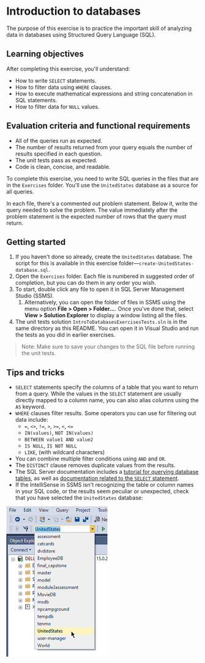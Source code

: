 # Introduction to databases

The purpose of this exercise is to practice the important skill of analyzing data in databases using Structured Query Language (SQL).

## Learning objectives

After completing this exercise, you'll understand:

* How to write `SELECT` statements.
* How to filter data using `WHERE` clauses.
* How to execute mathematical expressions and string concatenation in SQL statements.
* How to filter data for `NULL` values.

## Evaluation criteria and functional requirements

* All of the queries run as expected.
* The number of results returned from your query equals the number of results specified in each question.
* The unit tests pass as expected.
* Code is clean, concise, and readable.

To complete this exercise, you need to write SQL queries in the files that are in the `Exercises` folder. You'll use the `UnitedStates` database as a source for all queries.

In each file, there's a commented out problem statement. Below it, write the query needed to solve the problem. The value immediately after the problem statement is the expected number of rows that the query must return.

## Getting started

1. If you haven't done so already, create the `UnitedStates` database. The script for this is available in this exercise folder—`create-UnitedStates-database.sql`.
2. Open the `Exercises` folder. Each file is numbered in suggested order of completion, but you can do them in any order you wish.
3. To start, double click any file to open it in SQL Server Management Studio (SSMS).
   1. Alternatively, you can open the folder of files in SSMS using the menu option **File > Open > Folder...**. Once you've done that, select **View > Solution Explorer** to display a window listing all the files.
4. The unit tests solution `IntroToDatabasesExercisesTests.sln` is in the same directory as this README. You can open it in Visual Studio and run the tests as you did in earlier exercises.

> Note: Make sure to save your changes to the SQL file before running the unit tests.

## Tips and tricks

* `SELECT` statements specify the columns of a table that you want to return from a query. While the values in the `SELECT` statement are usually directly mapped to a column name, you can also alias columns using the `AS` keyword.
* `WHERE` clauses filter results. Some operators you can use for filtering out data include:
    * `=`, `<>`, `!=`, `>`, `>=`, `<`, `<=`
    * `IN(values)`, `NOT IN(values)`
    * `BETWEEN value1 AND value2`
    * `IS NULL`, `IS NOT NULL`
    * `LIKE`, (with wildcard characters)
* You can combine multiple filter conditions using `AND` and `OR`.
* The `DISTINCT` clause removes duplicate values from the results.
* The SQL Server documentation includes a [tutorial for querying database tables][sql-server-how-to-query], as well as [documentation related to the `SELECT` statement][sql-server-select].
* If the IntelliSense in SSMS isn't recognizing the table or column names in your SQL code, or the results seem peculiar or unexpected, check that you have selected the `UnitedStates` database:

![US database selected](./US_database_selected.png)

[sql-server-how-to-query]: https://docs.microsoft.com/en-us/sql/t-sql/lesson-1-creating-database-objects
[sql-server-select]: https://docs.microsoft.com/en-us/sql/t-sql/queries/from-transact-sql
